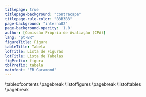 ```yaml
---
titlepage: true
titlepage-background: "contracapa"
titlepage-rule-color: "B3B3B3"
page-background: "interna02"
page-background-opacity: '1.0'
author: [Comissão Própria de Avaliação (CPA)]
lang: "pt-BR"
figureTitle: Figura
tableTitle: Tabela
lofTitle: Lista de Figuras
lotTitle: Lista de Tabelas
figPrefix: figura
tblPrefix: tabela
mainfont: "EB Garamond"
---
```

\tableofcontents
\pagebreak
\listoffigures 
\pagebreak
\listoftables
\pagebreak
